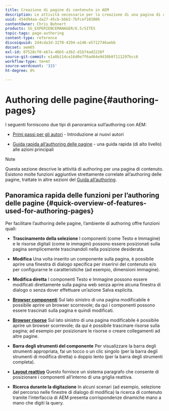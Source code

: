 ```yaml
---
title: Creazione di pagine di contenuto in AEM
description: Le attività necessarie per la creazione di una pagina di contenuto.
uuid: 454d94aa-da27-45cb-bbb2-7bfcef103806
contentOwner: Chris Bohnert
products: SG_EXPERIENCEMANAGER/6.5/SITES
topic-tags: page-authoring
content-type: reference
discoiquuid: 2d4cda3d-3270-4294-a146-e5712746aebb
docset: aem65
exl-id: 07528cf0-e67a-46b5-a3b2-d1b74ad2228f
source-git-commit: e1a0b114ce16d0e7f6a464e9d30b8f111297bcc6
workflow-type: tm+mt
source-wordcount: '315'
ht-degree: 0%

---
```


# Authoring delle pagine{#authoring-pages}

I seguenti forniscono due tipi di panoramica sull’authoring con AEM:

* [Primi passi per gli autori](/help/sites-authoring/first-steps.md) - Introduzione ai nuovi autori

* [Guida rapida all’authoring delle pagine](/help/sites-authoring/qg-page-authoring.md) - una guida rapida (di alto livello) alle azioni principali

>[!NOTE]
>
>Questa sezione descrive le attività di authoring per una pagina di contenuto. Esistono molte funzioni aggiuntive strettamente correlate all’authoring delle pagine, trattate in altre sezioni del [Guida all’authoring](/help/sites-authoring/home.md).

## Panoramica rapida delle funzioni per l’authoring delle pagine {#quick-overview-of-features-used-for-authoring-pages}

Per facilitare l’authoring delle pagine, l’ambiente di authoring offre funzioni quali:

* **Trascinamento della selezione**
I componenti (come Testo e Immagine) e le risorse digitali (come le immagini) possono essere posizionati sulla pagina semplicemente trascinandoli nella posizione desiderata.

* **Modifica**
Una volta inserito un componente sulla pagina, è possibile aprire una finestra di dialogo specifica per inserirvi del contenuto e/o per configurarne le caratteristiche (ad esempio, dimensioni immagine).

* **Modifica diretta**
I componenti Testo e Immagine possono essere modificati direttamente sulla pagina web senza aprire alcuna finestra di dialogo o senza dover effettuare un’azione Salva esplicita.

* **[Browser componenti](/help/sites-authoring/author-environment-tools.md#componentsbrowsertouchoptimizedui)**
Sul lato sinistro di una pagina modificabile è possibile aprire un browser scorrevole; da qui i componenti possono essere trascinati sulla pagina e quindi modificati.

* **[Browser risorse](/help/sites-authoring/author-environment-tools.md#assetsbrowsertouchoptimizedui)**
Sul lato sinistro di una pagina modificabile è possibile aprire un browser scorrevole; da qui è possibile trascinare risorse sulla pagina; ad esempio per posizionare le risorse o creare collegamenti ad altre pagine.

* **Barra degli strumenti del componente**
Per visualizzare la barra degli strumenti appropriata, fai un tocco o un clic singolo (per la barra degli strumenti di modifica diretta) o doppio lento (per la barra degli strumenti completa).

* **[Layout reattivo](/help/sites-authoring/responsive-layout.md)**
Questo fornisce un sistema paragrafo che consente di posizionare i componenti all’interno di una griglia reattiva.

* **Ricerca durante la digitazione**
In alcuni scenari (ad esempio, selezione del percorso nelle finestre di dialogo di modifica) la ricerca di contenuto tramite l’interfaccia di AEM presenta corrispondenze dinamiche mano a mano che digiti la query.
